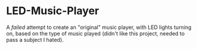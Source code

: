 # LED-Music-Player
A *failed* attempt to create an "original" music player, with LED lights turning on, based on the type of music played (didn't like this project, needed to pass a subject I hated).
